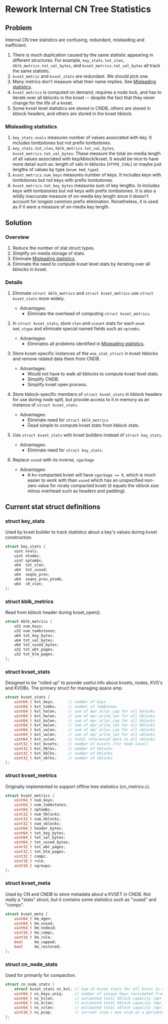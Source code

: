# Rework Internal CN Tree Statistics

## Problem

Internal CN tree statistics are confusing, redundant, misleading and inefficient.

1. There is much duplication caused by the same statistic appearing in different
   structures.  For example, `key_stats.tot_vlen`, `kblk_metrics.tot_val_bytes`,
   and `kvset_metrics.tot_val_bytes` all track the same statistic.
1. `kvset_metric` and `kvset_stats` are redundant. We should pick one.
1. Many metrics don't measure what their name implies.  See [Misleading statistics](#Misleading-statistics).
1. `kvset_metrics` is computed on demand, requires a node lock, and has to
   iterate over all kblocks in the kvset -- despite the fact that they never
   change for the life of a kvset.
1. Some kvset level statistics are stored in CNDB, others are stored in kblock
   headers, and others are stored in the kvset hblock.

### Misleading statistics

1. `key_stats.nvals` measures number of values associated with key.  It includes
   tombstones but not prefix tombstones.
1. `key_stats.tot_vlen`, `kblk_metrics.tot_val_bytes`,
   `kvset_metrics.tot_val_bytes`: These measure the total on-media length of all
   values associated with key/kblock/kvset.  It would be nice to have more
   detail such as: length of vals in kblocks (`VTYPE_IVAL`) or maybe just lengths
   of values by type (`enum kmd_type`).
1. `kvset_metrics.num_keys` measures number of keys. It includes keys with
   tombstones but not keys with prefix tombstones.
1. `kvset_metrics.tot_key_bytes` measures sum of key lengths. In includes keys
   with tombstones but not keys with prefix tombstones. It is also a wildly
   inaccurate measure of on-media key length since it doesn't account for
   longest common prefix elimination.  Nonetheless, it is used as if it were a
   measure of on-media key length.

## Solution

### Overview

1. Reduce the number of stat struct types.
1. Simplify on-media storage of stats.
1. Eliminate [Misleading statistics](#Misleading-statistics).
1. Eliminate the need to compute kvset level stats by iterating over all kblocks in kvset.

### Details

1. Eliminate `struct kblk_metrics` and `struct kvset_metrics` use `struct kvset_stats` more widely.
   - Advantages:
     - Eliminate the overhead of computing `struct kvset_metrics`.

1. In `struct kvset_stats`, store `vlen` and `vcount` stats for each `enum
   kmd_vtype` and eliminate special named fields such as `nptombs`.
   - Advantages:
     - Eliminates all problems identified in [Misleading statistics](#Misleading-statistics).

1. Store kvset-specific instances of the `one_stat_struct` in kvset hblocks
   and remove related data them from CNDB.
   - Advantages:
     - Would not have to walk all kblocks to compute kvset level stats.
     - Simplify CNDB.
     - Simplify kvset open process.

1. Store kblock-specific members of `struct kvset_stats` in kblock headers for
   use during node split, but provide access to it in memory as an instance of
   `struct kvset_stats`.
   - Advantages:
     - Eliminate need for `struct kblk_metrics`
     - Dead simple to compute kvset stats from kblock stats.

1. Use `struct kvset_stats` with kvset builders instead of `struct key_stats`.
   - Advantages:
     - Eliminate need for `struct key_stats`.

1. Replace `vused` with its inverse, `vgarbage`
   - Advantages:
     - A kv-compacted kvset will have `vgarbage == 0`, which is much easier to
       work with than `vused` which has an unspecified non-zero value for nicely
       compacted kvset (it equals the vblock size minus overhead such as headers
       and padding).

## Current stat struct definitions

### struct key_stats
Used by kvset builder to track statistics about a key's values during kvset
construction.

```c
struct key_stats {
    uint nvals;
    uint ntombs;
    uint nptombs;
    u64  tot_vlen;
    u64  tot_vused;
    u64  seqno_prev;
    u64  seqno_prev_ptomb;
    u64  c0_vlen;
};
```

### struct kblk_metrics
Read from kblock header during kvset_open().

```c
struct kblk_metrics {
    u32 num_keys;
    u32 num_tombstones;
    u64 tot_key_bytes;
    u64 tot_val_bytes;
    u64 tot_vused_bytes;
    u32 tot_wbt_pages;
    u32 tot_blm_pages;
};
```

### struct kvset_stats
Designed to be "rolled up" to provide useful info about kvsets, nodes, KVS's
and KVDBs.  The primary struct for managing space amp.

```c
struct kvset_stats {
    uint64_t kst_keys;      // number of keys
    uint64_t kst_tombs;     // number of tombtones
    uint64_t kst_halen;     // sum of mpr_alloc_cap for all hblocks
    uint64_t kst_hwlen;     // sum of mpr_write_len for all hblocks
    uint64_t kst_kalen;     // sum of mpr_alloc_cap for all kblocks
    uint64_t kst_kwlen;     // sum of mpr_write_len for all kblocks
    uint64_t kst_valen;     // sum of mpr_alloc_cap for all vblocks
    uint64_t kst_vwlen;     // sum of mpr_write_len for all vblocks
    uint64_t kst_vulen;     // total referenced data in all vblocks
    uint32_t kst_kvsets;    // number of kvsets (for node-level)
    uint32_t kst_hblks;     // number of hblocks
    uint32_t kst_kblks;     // number of kblocks
    uint32_t kst_vblks;     // number of vblocks
};
```

### struct kvset_metrics
Originally implemented to support offline tree statistics (cn_metrics.c).

```c
struct kvset_metrics {
    uint64_t num_keys;
    uint64_t num_tombstones;
    uint64_t nptombs;
    uint32_t num_hblocks;
    uint32_t num_kblocks;
    uint32_t num_vblocks;
    uint64_t header_bytes;
    uint64_t tot_key_bytes;
    uint64_t tot_val_bytes;
    uint64_t tot_vused_bytes;
    uint32_t tot_wbt_pages;
    uint32_t tot_blm_pages;
    uint32_t compc;
    uint16_t rule;
    uint16_t vgroups;
};
```

### struct kvset_meta
Used by CN and CNDB to store metadata about a KVSET in CNDB.  Not really a
"stats" struct, but it contains some statistics such as "vused" and "compc".

```c
struct kvset_meta {
    uint64_t km_dgen;
    uint64_t km_vused;
    uint64_t km_nodeid;
    uint16_t km_compc;
    uint16_t km_rule;
    bool     km_capped;
    bool     km_restored;
};
```

### struct cn_node_stats
Used for primarily for compaction.

```c
struct cn_node_stats {
    struct kvset_stats ns_kst; // Sum of kvset stats for all kvsts in node
    uint64_t ns_keys_uniq;     // number of unique keys (estimated from HyperLogLog stats)
    uint64_t ns_hclen;         // estimated total hblock capacity (mpr_alloc_cap) after compaction
    uint64_t ns_kclen;         // estimated total kblock capacity (mpr_alloc_cap) after compaction
    uint64_t ns_vclen;         // estimated total vblock capacity (mpr_alloc_cap) after compaction
    uint16_t ns_pcap;          // current size / max size as a percentage (0 <= ns_pcap <= 100)
};
```

